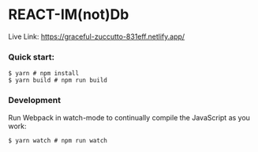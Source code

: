 # REACT-IM(not)Db
Live Link: https://graceful-zuccutto-831eff.netlify.app/
### Quick start:

```
$ yarn # npm install
$ yarn build # npm run build
````

### Development

Run Webpack in watch-mode to continually compile the JavaScript as you work:

```
$ yarn watch # npm run watch
```

